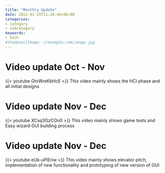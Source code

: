 ```yaml
---
title: "Monthly Update"
date: 2022-01-15T11:28:44+08:00
categories:
- category
- subcategory
keywords:
- tech
#thumbnailImage: //example.com/image.jpg
---
```

# Video update Oct - Nov

{{< youtube GtvWreKbHcE >}}
This video mainly shows the HCI phase and all initial designs
<!--more-->
# Video update Nov - Dec
{{< youtube XCsq3GzCOo0 >}}
This video mainly shows game tests and Easy wizard GUI building process

# Video update Nov - Dec
{{< youtube eUk-uPIEriw >}}
This video mainly shows elevator pitch, implementation of new functionality and prototyping of new version of GUI
